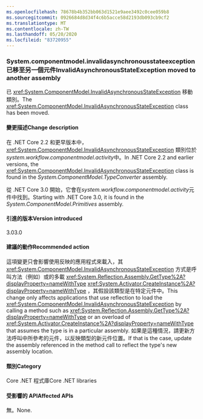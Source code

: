 ```yaml
---
ms.openlocfilehash: 78678b4b352bb063d1521e9aee3492c0cee059b8
ms.sourcegitcommit: 0926684d8d34f4c6b5acce58d2193db093cb9cf2
ms.translationtype: MT
ms.contentlocale: zh-TW
ms.lasthandoff: 05/20/2020
ms.locfileid: "83720955"
---
```

### <a name="invalidasynchronousstateexception-moved-to-another-assembly"></a><span data-ttu-id="580ab-101">System.componentmodel.invalidasynchronousstateexception 已移至另一個元件</span><span class="sxs-lookup"><span data-stu-id="580ab-101">InvalidAsynchronousStateException moved to another assembly</span></span>

<span data-ttu-id="580ab-102">已 <xref:System.ComponentModel.InvalidAsynchronousStateException> 移動類別。</span><span class="sxs-lookup"><span data-stu-id="580ab-102">The <xref:System.ComponentModel.InvalidAsynchronousStateException> class has been moved.</span></span>

#### <a name="change-description"></a><span data-ttu-id="580ab-103">變更描述</span><span class="sxs-lookup"><span data-stu-id="580ab-103">Change description</span></span>

<span data-ttu-id="580ab-104">在 .NET Core 2.2 和更早版本中， <xref:System.ComponentModel.InvalidAsynchronousStateException> 類別位於*system.workflow.componentmodel.activity*中。</span><span class="sxs-lookup"><span data-stu-id="580ab-104">In .NET Core 2.2 and earlier versions, the <xref:System.ComponentModel.InvalidAsynchronousStateException> class is found in the *System.ComponentModel.TypeConverter* assembly.</span></span>

<span data-ttu-id="580ab-105">從 .NET Core 3.0 開始，它會在*system.workflow.componentmodel.activity*元件中找到。</span><span class="sxs-lookup"><span data-stu-id="580ab-105">Starting with .NET Core 3.0, it is found in the *System.ComponentModel.Primitives* assembly.</span></span>

#### <a name="version-introduced"></a><span data-ttu-id="580ab-106">引進的版本</span><span class="sxs-lookup"><span data-stu-id="580ab-106">Version introduced</span></span>

<span data-ttu-id="580ab-107">3.0</span><span class="sxs-lookup"><span data-stu-id="580ab-107">3.0</span></span>

#### <a name="recommended-action"></a><span data-ttu-id="580ab-108">建議的動作</span><span class="sxs-lookup"><span data-stu-id="580ab-108">Recommended action</span></span>

<span data-ttu-id="580ab-109">這項變更只會影響使用反映的應用程式來載入，其 <xref:System.ComponentModel.InvalidAsynchronousStateException> 方式是呼叫方法（例如）或的多載 <xref:System.Reflection.Assembly.GetType%2A?displayProperty=nameWithType> <xref:System.Activator.CreateInstance%2A?displayProperty=nameWithType> ，其假設該類型是在特定元件中。</span><span class="sxs-lookup"><span data-stu-id="580ab-109">This change only affects applications that use reflection to load the <xref:System.ComponentModel.InvalidAsynchronousStateException> by calling a method such as <xref:System.Reflection.Assembly.GetType%2A?displayProperty=nameWithType> or an overload of <xref:System.Activator.CreateInstance%2A?displayProperty=nameWithType> that assumes the type is in a particular assembly.</span></span> <span data-ttu-id="580ab-110">如果是這種情況，請更新方法呼叫中所參考的元件，以反映類型的新元件位置。</span><span class="sxs-lookup"><span data-stu-id="580ab-110">If that is the case, update the assembly referenced in the method call to reflect the type's new assembly location.</span></span>

#### <a name="category"></a><span data-ttu-id="580ab-111">類別</span><span class="sxs-lookup"><span data-stu-id="580ab-111">Category</span></span>

<span data-ttu-id="580ab-112">Core .NET 程式庫</span><span class="sxs-lookup"><span data-stu-id="580ab-112">Core .NET libraries</span></span>

#### <a name="affected-apis"></a><span data-ttu-id="580ab-113">受影響的 API</span><span class="sxs-lookup"><span data-stu-id="580ab-113">Affected APIs</span></span>

<span data-ttu-id="580ab-114">無。</span><span class="sxs-lookup"><span data-stu-id="580ab-114">None.</span></span>

<!--

#### Affected APIs

- Not detectable via API analysis

-->
